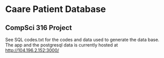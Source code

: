 # Caare Patient Database 
## CompSci 316 Project

See SQL codes.txt for the codes and data used to generate the data base. The app and the postgresql data is currently hosted at http://104.196.2.152:3000/
